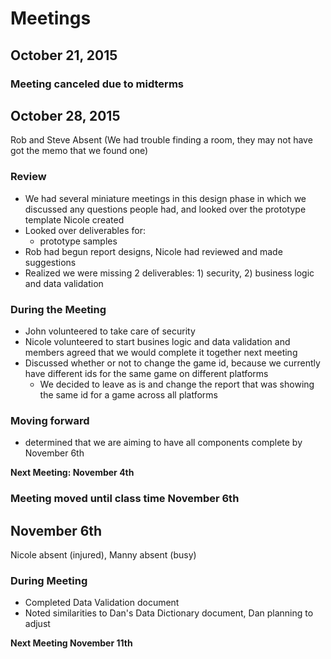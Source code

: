 # Meetings
## October 21, 2015

### Meeting canceled due to midterms

## October 28, 2015
Rob and Steve Absent (We had trouble finding a room, they may not have got the memo that we found one)

### Review
- We had several miniature meetings in this design phase in which we discussed any questions people had, and looked over the prototype template Nicole created
- Looked over deliverables for:
  - prototype samples
- Rob had begun report designs, Nicole had reviewed and made suggestions
- Realized we were missing 2 deliverables: 1) security, 2) business logic and data validation

### During the Meeting
- John volunteered to take care of security
- Nicole volunteered to start busines logic and data validation and members agreed that we would complete it together next meeting
- Discussed whether or not to change the game id, because we currently have different ids for the same game on different platforms
  - We decided to leave as is and change the report that was showing the same id for a game across all platforms

### Moving forward
- determined that we are aiming to have all components complete by November 6th

**Next Meeting: November 4th**
### Meeting moved until class time November 6th

## November 6th
Nicole absent (injured), Manny absent (busy)

### During Meeting
- Completed Data Validation document
- Noted similarities to Dan's Data Dictionary document, Dan planning to adjust

**Next Meeting November 11th**
